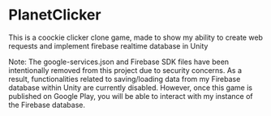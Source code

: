 # PlanetClicker
This is a coockie clicker clone game, made to show my ability to create web requests and implement firebase realtime database in Unity 

Note: The google-services.json and Firebase SDK files have been intentionally removed from this project due to security concerns. As a result, functionalities related to saving/loading data from my Firebase database within Unity are currently disabled. However, once this game is published on Google Play, you will be able to interact with my instance of the Firebase database.

